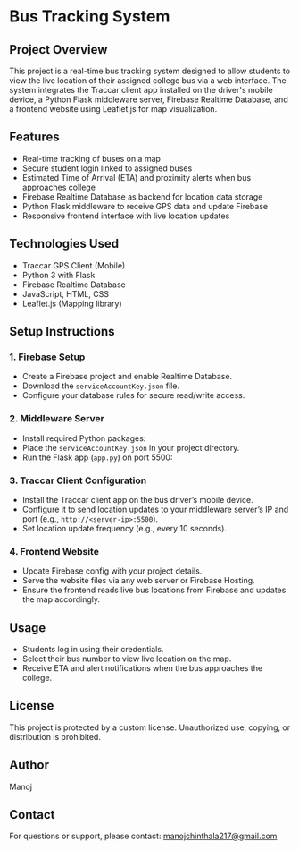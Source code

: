 # Bus Tracking System

## Project Overview
This project is a real-time bus tracking system designed to allow students to view the live location of their assigned college bus via a web interface. The system integrates the Traccar client app installed on the driver's mobile device, a Python Flask middleware server, Firebase Realtime Database, and a frontend website using Leaflet.js for map visualization.

## Features
- Real-time tracking of buses on a map
- Secure student login linked to assigned buses
- Estimated Time of Arrival (ETA) and proximity alerts when bus approaches college
- Firebase Realtime Database as backend for location data storage
- Python Flask middleware to receive GPS data and update Firebase
- Responsive frontend interface with live location updates

## Technologies Used
- Traccar GPS Client (Mobile)
- Python 3 with Flask
- Firebase Realtime Database
- JavaScript, HTML, CSS
- Leaflet.js (Mapping library)

## Setup Instructions

### 1. Firebase Setup
- Create a Firebase project and enable Realtime Database.
- Download the `serviceAccountKey.json` file.
- Configure your database rules for secure read/write access.
  
### 2. Middleware Server
- Install required Python packages:
- Place the `serviceAccountKey.json` in your project directory.
- Run the Flask app (`app.py`) on port 5500:

### 3. Traccar Client Configuration
- Install the Traccar client app on the bus driver’s mobile device.
- Configure it to send location updates to your middleware server’s IP and port (e.g., `http://<server-ip>:5500`).
- Set location update frequency (e.g., every 10 seconds).

### 4. Frontend Website
- Update Firebase config with your project details.
- Serve the website files via any web server or Firebase Hosting.
- Ensure the frontend reads live bus locations from Firebase and updates the map accordingly.

## Usage
- Students log in using their credentials.
- Select their bus number to view live location on the map.
- Receive ETA and alert notifications when the bus approaches the college.

## License
This project is protected by a custom license. Unauthorized use, copying, or distribution is prohibited.

## Author
Manoj

## Contact
For questions or support, please contact: manojchinthala217@gmail.com

